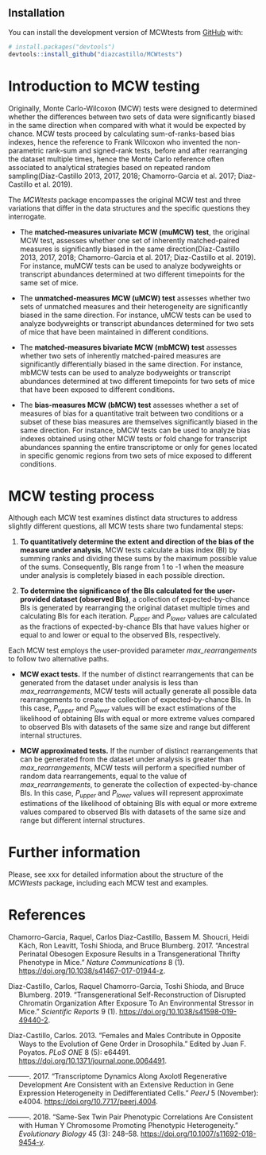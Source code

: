 
## Installation

You can install the development version of MCWtests from
[GitHub](https://github.com/) with:

``` r
# install.packages("devtools")
devtools::install_github("diazcastillo/MCWtests")
```

# Introduction to MCW testing

Originally, Monte Carlo-Wilcoxon (MCW) tests were designed to determined
whether the differences between two sets of data were significantly
biased in the same direction when compared with what it would be
expected by chance. MCW tests proceed by calculating sum-of-ranks-based
bias indexes, hence the reference to Frank Wilcoxon who invented the
non-parametric rank-sum and signed-rank tests, before and after
rearranging the dataset multiple times, hence the Monte Carlo reference
often associated to analytical strategies based on repeated random
sampling(Díaz-Castillo 2013, 2017, 2018; Chamorro-Garcia et al. 2017;
Diaz-Castillo et al. 2019).

The *MCWtests* package encompasses the original MCW test and three
variations that differ in the data structures and the specific questions
they interrogate.

- The **matched-measures univariate MCW (muMCW)** **test**, the original
  MCW test, assesses whether one set of inherently matched-paired
  measures is significantly biased in the same direction(Díaz-Castillo
  2013, 2017, 2018; Chamorro-Garcia et al. 2017; Diaz-Castillo et al.
  2019). For instance, muMCW tests can be used to analyze bodyweights or
  transcript abundances determined at two different timepoints for the
  same set of mice.

- The **unmatched-measures MCW (uMCW) test** assesses whether two sets
  of unmatched measures and their heterogeneity are significantly biased
  in the same direction. For instance, uMCW tests can be used to analyze
  bodyweights or transcript abundances determined for two sets of mice
  that have been maintained in different conditions.

- The **matched-measures bivariate MCW (mbMCW) test** assesses whether
  two sets of inherently matched-paired measures are significantly
  differentially biased in the same direction. For instance, mbMCW tests
  can be used to analyze bodyweights or transcript abundances determined
  at two different timepoints for two sets of mice that have been
  exposed to different conditions.

- The **bias-measures MCW (bMCW) test** assesses whether a set of
  measures of bias for a quantitative trait between two conditions or a
  subset of these bias measures are themselves significantly biased in
  the same direction. For instance, bMCW tests can be used to analyze
  bias indexes obtained using other MCW tests or fold change for
  transcript abundances spanning the entire transcriptome or only for
  genes located in specific genomic regions from two sets of mice
  exposed to different conditions.

# MCW testing process

Although each MCW test examines distinct data structures to address
slightly different questions, all MCW tests share two fundamental steps:

1.  **To quantitatively determine the extent and direction of the bias
    of the measure under analysis**, MCW tests calculate a bias index
    (BI) by summing ranks and dividing these sums by the maximum
    possible value of the sums. Consequently, BIs range from 1 to -1
    when the measure under analysis is completely biased in each
    possible direction.

2.  **To determine the significance of the BIs calculated for the
    user-provided dataset (observed BIs)**, a collection of
    expected-by-chance BIs is generated by rearranging the original
    dataset multiple times and calculating BIs for each iteration.
    *P<sub>upper</sub>* and *P<sub>lower</sub>* values are calculated as
    the fractions of expected-by-chance BIs that have values higher or
    equal to and lower or equal to the observed BIs, respectively.

Each MCW test employs the user-provided parameter *max_rearrangements*
to follow two alternative paths.

- **MCW exact tests.** If the number of distinct rearrangements that can
  be generated from the dataset under analysis is less than
  *max_rearrangements*, MCW tests will actually generate all possible
  data rearrangements to create the collection of expected-by-chance
  BIs. In this case, *P<sub>upper</sub>* and *P<sub>lower</sub>* values
  will be exact estimations of the likelihood of obtaining BIs with
  equal or more extreme values compared to observed BIs with datasets of
  the same size and range but different internal structures.

- **MCW approximated tests.** If the number of distinct rearrangements
  that can be generated from the dataset under analysis is greater than
  *max_rearrangements*, MCW tests will perform a specified number of
  random data rearrangements, equal to the value of
  *max_rearrangements*, to generate the collection of expected-by-chance
  BIs. In this case, *P<sub>upper</sub>* and *P<sub>lower</sub>* values
  will represent approximate estimations of the likelihood of obtaining
  BIs with equal or more extreme values compared to observed BIs with
  datasets of the same size and range but different internal structures.

# Further information

Please, see xxx for detailed information about the structure of the
*MCWtests* package, including each MCW test and examples.

# References

<div id="refs" class="references csl-bib-body hanging-indent"
entry-spacing="0">

<div id="ref-chamorro-garcia2017" class="csl-entry">

Chamorro-Garcia, Raquel, Carlos Diaz-Castillo, Bassem M. Shoucri, Heidi
Käch, Ron Leavitt, Toshi Shioda, and Bruce Blumberg. 2017. “Ancestral
Perinatal Obesogen Exposure Results in a Transgenerational Thrifty
Phenotype in Mice.” *Nature Communications* 8 (1).
<https://doi.org/10.1038/s41467-017-01944-z>.

</div>

<div id="ref-diaz-castillo2019" class="csl-entry">

Diaz-Castillo, Carlos, Raquel Chamorro-Garcia, Toshi Shioda, and Bruce
Blumberg. 2019. “Transgenerational Self-Reconstruction of Disrupted
Chromatin Organization After Exposure To An Environmental Stressor in
Mice.” *Scientific Reports* 9 (1).
<https://doi.org/10.1038/s41598-019-49440-2>.

</div>

<div id="ref-díaz-castillo2013" class="csl-entry">

Díaz-Castillo, Carlos. 2013. “Females and Males Contribute in Opposite
Ways to the Evolution of Gene Order in Drosophila.” Edited by Juan F.
Poyatos. *PLoS ONE* 8 (5): e64491.
<https://doi.org/10.1371/journal.pone.0064491>.

</div>

<div id="ref-díaz-castillo2017" class="csl-entry">

———. 2017. “Transcriptome Dynamics Along Axolotl Regenerative
Development Are Consistent with an Extensive Reduction in Gene
Expression Heterogeneity in Dedifferentiated Cells.” *PeerJ* 5
(November): e4004. <https://doi.org/10.7717/peerj.4004>.

</div>

<div id="ref-díaz-castillo2018" class="csl-entry">

———. 2018. “Same-Sex Twin Pair Phenotypic Correlations Are Consistent
with Human Y Chromosome Promoting Phenotypic Heterogeneity.”
*Evolutionary Biology* 45 (3): 248–58.
<https://doi.org/10.1007/s11692-018-9454-y>.

</div>

</div>
